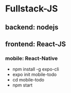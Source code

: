 # Fullstack-JS

## backend: nodejs

## frontend: React-JS

### mobile: React-Native
- npm install -g expo-cli
- expo init mobile-todo
- cd mobile-todo
- npm start

